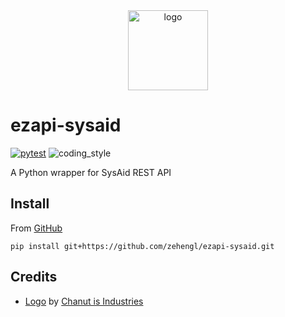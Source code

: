 <div align="center">
    <img src="https://cdn0.iconfinder.com/data/icons/online-shopping-fill-shoppers-features/512/24-hrs_service-512.png" alt="logo" height="128">
</div>

# ezapi-sysaid

[![pytest](https://github.com/zehengl/ezapi-sysaid/actions/workflows/pytest.yml/badge.svg)](https://github.com/zehengl/ezapi-sysaid/actions/workflows/pytest.yml)
![coding_style](https://img.shields.io/badge/code%20style-black-000000.svg)

A Python wrapper for SysAid REST API

## Install

From [GitHub](https://github.com/zehengl/ezapi-sysaid)

    pip install git+https://github.com/zehengl/ezapi-sysaid.git

## Credits

- [Logo][1] by [Chanut is Industries][2]

[1]: https://www.iconfinder.com/icons/7581528/24_hours_service_online_smartphone_support_application_message_icon
[2]: https://www.iconfinder.com/Chanut-is
